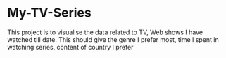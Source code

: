 # My-TV-Series
This project is to visualise the data related to TV, Web shows I have watched till date.
This should give the genre I prefer most, time I spent in watching series, content of country I prefer 

